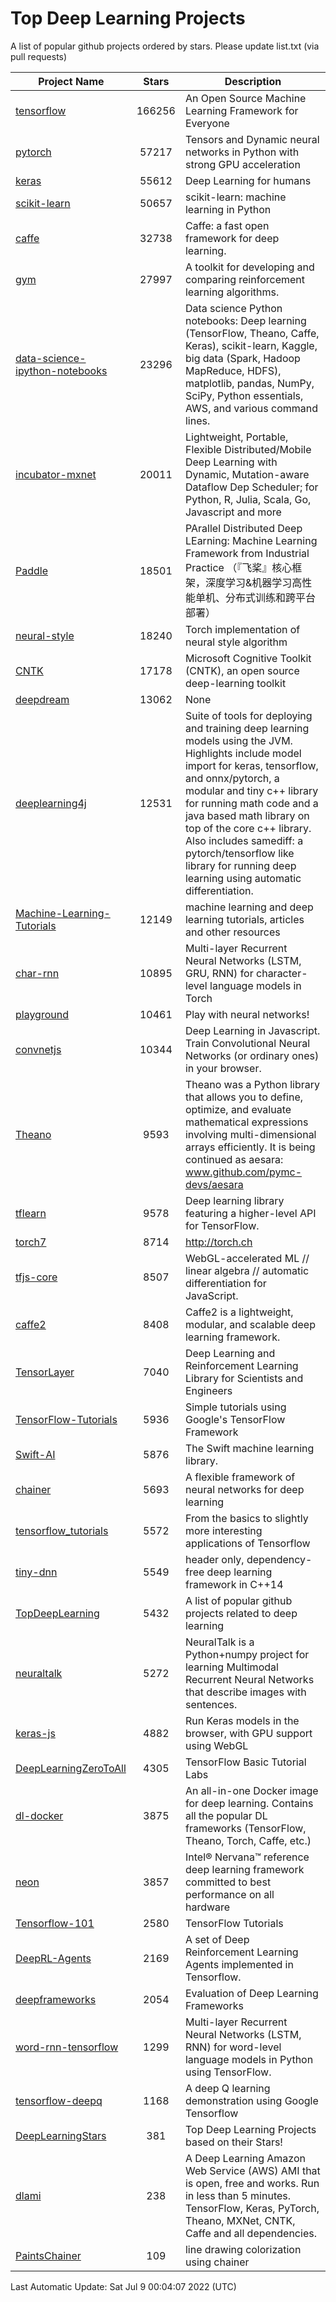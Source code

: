 # Top Deep Learning Projects
A list of popular github projects ordered by stars.
Please update list.txt (via pull requests)

|Project Name| Stars | Description |
| ---------- |:-----:| ----------- |
| [tensorflow](https://github.com/tensorflow/tensorflow) | 166256 | An Open Source Machine Learning Framework for Everyone |
| [pytorch](https://github.com/pytorch/pytorch) | 57217 | Tensors and Dynamic neural networks in Python with strong GPU acceleration |
| [keras](https://github.com/keras-team/keras) | 55612 | Deep Learning for humans |
| [scikit-learn](https://github.com/scikit-learn/scikit-learn) | 50657 | scikit-learn: machine learning in Python |
| [caffe](https://github.com/BVLC/caffe) | 32738 | Caffe: a fast open framework for deep learning. |
| [gym](https://github.com/openai/gym) | 27997 | A toolkit for developing and comparing reinforcement learning algorithms. |
| [data-science-ipython-notebooks](https://github.com/donnemartin/data-science-ipython-notebooks) | 23296 | Data science Python notebooks: Deep learning (TensorFlow, Theano, Caffe, Keras), scikit-learn, Kaggle, big data (Spark, Hadoop MapReduce, HDFS), matplotlib, pandas, NumPy, SciPy, Python essentials, AWS, and various command lines. |
| [incubator-mxnet](https://github.com/apache/incubator-mxnet) | 20011 | Lightweight, Portable, Flexible Distributed/Mobile Deep Learning with Dynamic, Mutation-aware Dataflow Dep Scheduler; for Python, R, Julia, Scala, Go, Javascript and more |
| [Paddle](https://github.com/PaddlePaddle/Paddle) | 18501 | PArallel Distributed Deep LEarning: Machine Learning Framework from Industrial Practice （『飞桨』核心框架，深度学习&机器学习高性能单机、分布式训练和跨平台部署） |
| [neural-style](https://github.com/jcjohnson/neural-style) | 18240 | Torch implementation of neural style algorithm |
| [CNTK](https://github.com/microsoft/CNTK) | 17178 | Microsoft Cognitive Toolkit (CNTK), an open source deep-learning toolkit |
| [deepdream](https://github.com/google/deepdream) | 13062 | None |
| [deeplearning4j](https://github.com/eclipse/deeplearning4j) | 12531 | Suite of tools for deploying and training deep learning models using the JVM. Highlights include model import for keras, tensorflow, and onnx/pytorch, a modular and tiny c++ library for running math code and a java based math library on top of the core c++ library. Also includes samediff: a pytorch/tensorflow like library for running deep learning using automatic differentiation. |
| [Machine-Learning-Tutorials](https://github.com/ujjwalkarn/Machine-Learning-Tutorials) | 12149 | machine learning and deep learning tutorials, articles and other resources  |
| [char-rnn](https://github.com/karpathy/char-rnn) | 10895 | Multi-layer Recurrent Neural Networks (LSTM, GRU, RNN) for character-level language models in Torch |
| [playground](https://github.com/tensorflow/playground) | 10461 | Play with neural networks! |
| [convnetjs](https://github.com/karpathy/convnetjs) | 10344 | Deep Learning in Javascript. Train Convolutional Neural Networks (or ordinary ones) in your browser. |
| [Theano](https://github.com/Theano/Theano) | 9593 | Theano was a Python library that allows you to define, optimize, and evaluate mathematical expressions involving multi-dimensional arrays efficiently. It is being continued as aesara: www.github.com/pymc-devs/aesara |
| [tflearn](https://github.com/tflearn/tflearn) | 9578 | Deep learning library featuring a higher-level API for TensorFlow. |
| [torch7](https://github.com/torch/torch7) | 8714 | http://torch.ch |
| [tfjs-core](https://github.com/tensorflow/tfjs-core) | 8507 | WebGL-accelerated ML // linear algebra // automatic differentiation for JavaScript. |
| [caffe2](https://github.com/facebookarchive/caffe2) | 8408 | Caffe2 is a lightweight, modular, and scalable deep learning framework. |
| [TensorLayer](https://github.com/tensorlayer/TensorLayer) | 7040 | Deep Learning and Reinforcement Learning Library for Scientists and Engineers  |
| [TensorFlow-Tutorials](https://github.com/nlintz/TensorFlow-Tutorials) | 5936 | Simple tutorials using Google's TensorFlow Framework |
| [Swift-AI](https://github.com/Swift-AI/Swift-AI) | 5876 | The Swift machine learning library. |
| [chainer](https://github.com/chainer/chainer) | 5693 | A flexible framework of neural networks for deep learning |
| [tensorflow_tutorials](https://github.com/pkmital/tensorflow_tutorials) | 5572 | From the basics to slightly more interesting applications of Tensorflow |
| [tiny-dnn](https://github.com/tiny-dnn/tiny-dnn) | 5549 | header only, dependency-free deep learning framework in C++14 |
| [TopDeepLearning](https://github.com/aymericdamien/TopDeepLearning) | 5432 | A list of popular github projects related to deep learning |
| [neuraltalk](https://github.com/karpathy/neuraltalk) | 5272 | NeuralTalk is a Python+numpy project for learning Multimodal Recurrent Neural Networks that describe images with sentences. |
| [keras-js](https://github.com/transcranial/keras-js) | 4882 | Run Keras models in the browser, with GPU support using WebGL |
| [DeepLearningZeroToAll](https://github.com/hunkim/DeepLearningZeroToAll) | 4305 | TensorFlow Basic Tutorial Labs |
| [dl-docker](https://github.com/floydhub/dl-docker) | 3875 | An all-in-one Docker image for deep learning. Contains all the popular DL frameworks (TensorFlow, Theano, Torch, Caffe, etc.) |
| [neon](https://github.com/NervanaSystems/neon) | 3857 | Intel® Nervana™ reference deep learning framework committed to best performance on all hardware |
| [Tensorflow-101](https://github.com/sjchoi86/Tensorflow-101) | 2580 | TensorFlow Tutorials |
| [DeepRL-Agents](https://github.com/awjuliani/DeepRL-Agents) | 2169 | A set of Deep Reinforcement Learning Agents implemented in Tensorflow. |
| [deepframeworks](https://github.com/zer0n/deepframeworks) | 2054 | Evaluation of Deep Learning Frameworks |
| [word-rnn-tensorflow](https://github.com/hunkim/word-rnn-tensorflow) | 1299 | Multi-layer Recurrent Neural Networks (LSTM, RNN) for word-level language models in Python using TensorFlow. |
| [tensorflow-deepq](https://github.com/siemanko/tensorflow-deepq) | 1168 | A deep Q learning demonstration using Google Tensorflow |
| [DeepLearningStars](https://github.com/hunkim/DeepLearningStars) | 381 | Top Deep Learning Projects based on their Stars! |
| [dlami](https://github.com/ritchieng/dlami) | 238 | A Deep Learning Amazon Web Service (AWS) AMI that is open, free and works. Run in less than 5 minutes. TensorFlow, Keras, PyTorch, Theano, MXNet, CNTK, Caffe and all dependencies. |
| [PaintsChainer](https://github.com/taizan/PaintsChainer) | 109 | line drawing colorization using chainer |

Last Automatic Update: Sat Jul  9 00:04:07 2022 (UTC)
